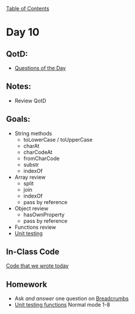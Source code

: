 [Table of Contents](/README.md)

# Day 10

## QotD:
* [Questions of the Day](http://www.classmarker.com/)

## Notes:
* Review QotD

## Goals:
* String methods
	* toLowerCase / toUpperCase
	* charAt
	* charCodeAt
	* fromCharCode
	* substr
	* indexOf
* Array review
	* split
	* join
	* indexOf
	* pass by reference
* Object review
	* hasOwnProperty
	* pass by reference
* Functions review
* [Unit testing](/units/unit-testing)

## In-Class Code
[Code that we wrote today](/notes/day-10/code)

## Homework
* Ask *and answer* one question on [Breadcrumbs](http://tiy.breadcrumbsqa.com/)
* [Unit testing functions](https://github.com/TIY-Austin-Front-End-Engineering/unit-testing-functions) Normal mode 1-8

<!-- this is too much for most students. Too difficult, too early. Unit testing is not clicking naturally. Maybe start with dom manipulation and events / callbacks so that they understand what functions are used for in the wild before getting this difficult -->
